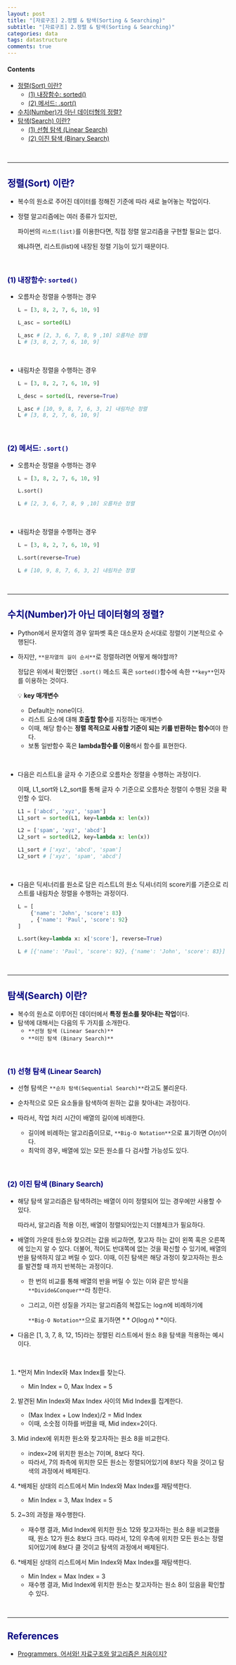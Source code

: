 ```yaml
---
layout: post
title: "[자료구조] 2.정렬 & 탐색(Sorting & Searching)"
subtitle: "[자료구조] 2.정렬 & 탐색(Sorting & Searching)"
categories: data
tags: datastructure
comments: true
---
```

#### Contents

- [정렬(Sort) 이란?](#정렬Sort-이란)
  - [(1) 내장함수: sorted()](#1-내장함수-sorted)
  - [(2) 메서드: .sort()](#2-메서드-sort)
- [수치(Number)가 아닌 데이터형의 정렬?](#수치Number가-아닌-데이터형의-정렬)
- [탐색(Search) 이란?](#탐색Search-이란)
  - [(1) 선형 탐색 (Linear Search)](#1-선형-탐색-Linear-Search)
  - [(2) 이진 탐색 (Binary Search)](#2-이진-탐색-Binary-Search)

<br>

---

## <span style="color:navy">정렬(Sort) 이란?<span>

- 복수의 원소로 주어진 데이터를 정해진 기준에 따라 새로 늘어놓는 작업이다.
- 정렬 알고리즘에는 여러 종류가 있지만,
    
    파이썬의 `리스트(list)`를 이용한다면, 직접 정렬 알고리즘을 구현할 필요는 없다.
    
    왜냐하면, 리스트(list)에 내장된 정렬 기능이 있기 때문이다.

<br>

### <span style="color:navy">(1) 내장함수: `sorted()`<span>

- 오름차순 정렬을 수행하는 경우
    
    ```python
    L = [3, 8, 2, 7, 6, 10, 9]
    
    L_asc = sorted(L) 
    
    L_asc # [2, 3, 6, 7, 8, 9 ,10] 오름차순 정렬
    L # [3, 8, 2, 7, 6, 10, 9]
    ```

<br>

- 내림차순 정렬을 수행하는 경우
    
    ```python
    L = [3, 8, 2, 7, 6, 10, 9]
    
    L_desc = sorted(L, reverse=True)
    
    L_asc # [10, 9, 8, 7, 6, 3, 2] 내림차순 정렬
    L # [3, 8, 2, 7, 6, 10, 9]
    ```
    
<br>

### <span style="color:navy">(2) 메서드: `.sort()`<span>

- 오름차순 정렬을 수행하는 경우
    
    ```python
    L = [3, 8, 2, 7, 6, 10, 9]
    
    L.sort()
    
    L # [2, 3, 6, 7, 8, 9 ,10] 오름차순 정렬
    ```
    
<br>

- 내림차순 정렬을 수행하는 경우
    
    ```python
    L = [3, 8, 2, 7, 6, 10, 9]
    
    L.sort(reverse=True)
    
    L # [10, 9, 8, 7, 6, 3, 2] 내림차순 정렬
    ```

<br>

---

## <span style="color:navy">수치(Number)가 아닌 데이터형의 정렬?<span>

- Python에서 문자열의 경우 알파벳 혹은 대소문자 순서대로 정렬이 기본적으로 수행된다.
- 하지만, `**문자열의 길이 순서**`로 정렬하려면 어떻게 해야할까?
    
    정답은 위에서 확인했던 `.sort()` 메소드 혹은 `sorted()`함수에 속한 `**key**`인자를 이용하는 것이다.
    
    <aside>
    💡 <b>key 매개변수</b>
    
    - Default는 none이다.
    - 리스트 요소에 대해 **호출할 함수**를 지정하는 매개변수
    - 이때, 해당 함수는 **정렬 목적으로 사용할 기준이 되는 키를 반환하는 함수**여야 한다.
    - 보통 일반함수 혹은 **lambda함수를 이용**해서 함수를 표현한다.
    
    </aside>
    
<br>

- 다음은 리스트L을 글자 수 기준으로 오름차순 정렬을 수행하는 과정이다.
    
    이때, L1_sort와 L2_sort를 통해 글자 수 기준으로 오름차순 정렬이 수행된 것을 확인할 수 있다.
    
    ```python
    L1 = ['abcd', 'xyz', 'spam']
    L1_sort = sorted(L1, key=lambda x: len(x))
    
    L2 = ['spam', 'xyz', 'abcd']
    L2_sort = sorted(L2, key=lambda x: len(x))
    
    L1_sort # ['xyz', 'abcd', 'spam']
    L2_sort # ['xyz', 'spam', 'abcd']
    
    ```

<br>
    
- 다음은 딕셔너리를 원소로 담은 리스트L의 원소 딕셔너리의 score키를 기준으로 리스트를 내림차순 정렬을 수행하는 과정이다.
    
    ```python
    L = [
    	{'name': 'John', 'score': 83}
    	, {'name': 'Paul', 'score': 92}
    ]
    
    L.sort(key=lambda x: x['score'], reverse=True)
    
    L # [{'name': 'Paul', 'score': 92}, {'name': 'John', 'score': 83}]
    ```

<br>

---

## <span style="color:navy">탐색(Search) 이란?<span>

- 복수의 원소로 이루어진 데이터에서 **특정 원소를 찾아내는 작업**이다.
- 탐색에 대해서는 다음의 두 가지를 소개한다.
    - `**선형 탐색 (Linear Search)**`
    - `**이진 탐색 (Binary Search)**`

<br>

### <span style="color:navy">(1) 선형 탐색 (Linear Search)<span>

- 선형 탐색은 `**순차 탐색(Sequential Search)**`라고도 불리운다.

- 순차적으로 모든 요소들을 탐색하여 원하는 값을 찾아내는 과정이다.

- 따라서, 작업 처리 시간이 배열의 길이에 비례한다.
    - 길이에 비례하는 알고리즘이므로, `**Big-O Notation**`으로 표기하면 $`O(n)`$이다.
    - 최악의 경우, 배열에 있는 모든 원소를 다 검사할 가능성도 있다.

<br>

### <span style="color:navy">(2) 이진 탐색 (Binary Search)<span>

- 해당 탐색 알고리즘은 탐색하려는 배열이 이미 정렬되어 있는 경우에만 사용할 수 있다.
    
    따라서, 알고리즘 적용 이전, 배열이 정렬되어있는지 더블체크가 필요하다.
    
- 배열의 가운데 원소와 찾으려는 값을 비교하면, 찾고자 하는 값이 왼쪽 혹은 오른쪽에 있는지 알 수 있다. 더불어, 적어도 반대쪽에 없는 것을 확신할 수 있기에, 배열의 반을 탐색하지 않고 버릴 수 있다. 이때, 이진 탐색은 해당 과정이 찾고자하는 원소를 발견할 때 까지 반복하는 과정이다.
    - 한 번의 비교를 통해 배열의 반을 버릴 수 있는 이와 같은 방식을 `**Divide&Conquer**`라 칭한다.
    - 그리고, 이런 성질을 가지는 알고리즘의 복잡도는 $\log n$에 비례하기에
        
        `**Big-O Notation**`으로 표기하면 $`**O(\log n)**`$이다.
        
- 다음은 [1, 3, 7, 8, 12, 15]라는 정렬된 리스트에서 원소 8을 탐색을 적용하는 예시이다.

<br>

1. *먼저 Min Index와 Max Index를 찾는다.
    - Min Index = 0, Max Index = 5
2. 발견된 Min Index와 Max Index 사이의 Mid Index를 집계한다.
    - (Max Index + Low Index)/2 = Mid Index
    - 이때, 소숫점 이하를 버렸을 때, Mid index=2이다.
3. Mid index에 위치한 원소와 찾고자하는 원소 8을 비교한다.
    - index=2에 위치한 원소는 7이며, 8보다 작다.
    - 따라서, 7의 좌측에 위치한 모든 원소는 정렬되어있기에 8보다 작을 것이고 탐색의 과정에서 배제된다.
4. *배제된 상태의 리스트에서 Min Index와 Max Index를 재탐색한다.
    - Min Index = 3, Max Index = 5

1. 2~3의 과정을 재수행한다.
    - 재수행 결과, Mid Index에 위치한 원소 12와 찾고자하는 원소 8을 비교했을 때,  원소 12가 원소 8보다 크다. 따라서, 12의 우측에 위치한 모든 원소는 정렬되어있기에 8보다 클 것이고 탐색의 과정에서 배제된다.

1. *배제된 상태의 리스트에서 Min Index와 Max Index를 재탐색한다.
    - Min Index = Max Index = 3
    - 재수행 결과, Mid Index에 위치한 원소는 찾고자하는 원소 8이 있음을 확인할 수 있다.

<br>

---


## <span style="color:navy">References<span>
- [Programmers, 어서와! 자료구조와 알고리즘은 처음이지?](https://school.programmers.co.kr/learn/courses/57/57-%EC%96%B4%EC%84%9C%EC%99%80-%EC%9E%90%EB%A3%8C%EA%B5%AC%EC%A1%B0%EC%99%80-%EC%95%8C%EA%B3%A0%EB%A6%AC%EC%A6%98%EC%9D%80-%EC%B2%98%EC%9D%8C%EC%9D%B4%EC%A7%80)
